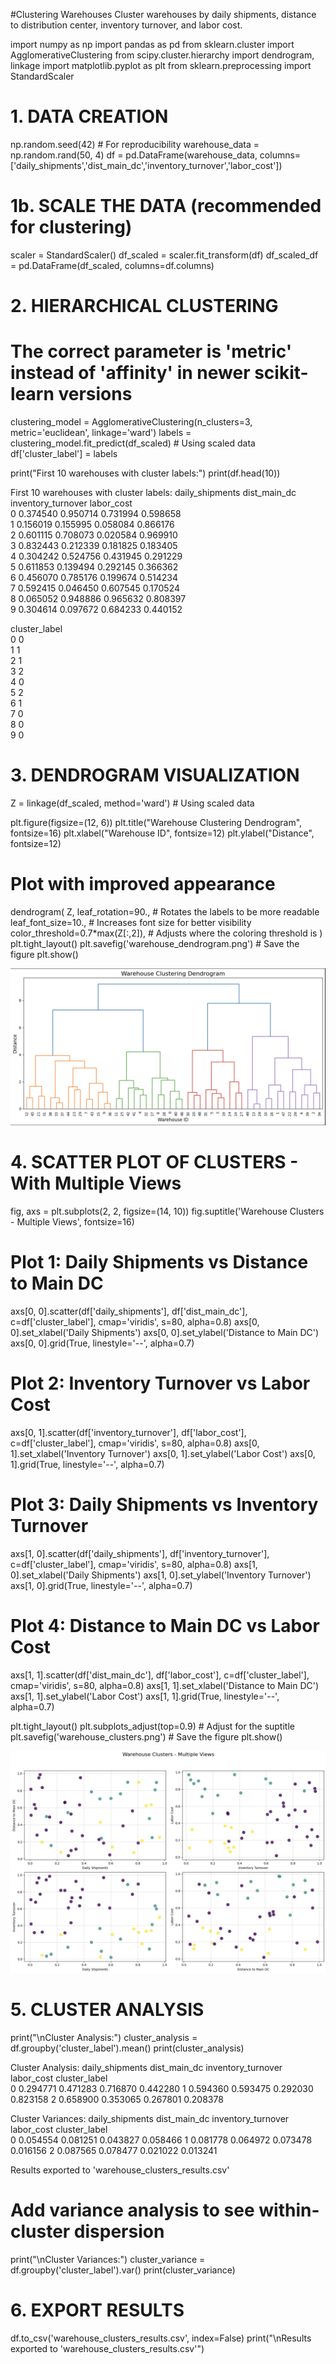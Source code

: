 #Clustering Warehouses
Cluster warehouses by daily shipments, distance to distribution center, inventory turnover, and labor cost.

  import numpy as np
  import pandas as pd
  from sklearn.cluster import AgglomerativeClustering
  from scipy.cluster.hierarchy import dendrogram, linkage
  import matplotlib.pyplot as plt
  from sklearn.preprocessing import StandardScaler

  # 1. DATA CREATION
  np.random.seed(42)  # For reproducibility
  warehouse_data = np.random.rand(50, 4)
  df = pd.DataFrame(warehouse_data, 
                    columns=['daily_shipments','dist_main_dc','inventory_turnover','labor_cost'])

# 1b. SCALE THE DATA (recommended for clustering)
scaler = StandardScaler()
df_scaled = scaler.fit_transform(df)
df_scaled_df = pd.DataFrame(df_scaled, columns=df.columns)

# 2. HIERARCHICAL CLUSTERING
# The correct parameter is 'metric' instead of 'affinity' in newer scikit-learn versions
clustering_model = AgglomerativeClustering(n_clusters=3, metric='euclidean', linkage='ward')
labels = clustering_model.fit_predict(df_scaled)  # Using scaled data
df['cluster_label'] = labels

print("First 10 warehouses with cluster labels:")
print(df.head(10))

First 10 warehouses with cluster labels:
   daily_shipments  dist_main_dc  inventory_turnover  labor_cost  \
0         0.374540      0.950714            0.731994    0.598658   
1         0.156019      0.155995            0.058084    0.866176   
2         0.601115      0.708073            0.020584    0.969910   
3         0.832443      0.212339            0.181825    0.183405   
4         0.304242      0.524756            0.431945    0.291229   
5         0.611853      0.139494            0.292145    0.366362   
6         0.456070      0.785176            0.199674    0.514234   
7         0.592415      0.046450            0.607545    0.170524   
8         0.065052      0.948886            0.965632    0.808397   
9         0.304614      0.097672            0.684233    0.440152   

   cluster_label  
0              0  
1              1  
2              1  
3              2  
4              0  
5              2  
6              1  
7              0  
8              0  
9              0  

# 3. DENDROGRAM VISUALIZATION
Z = linkage(df_scaled, method='ward')  # Using scaled data

plt.figure(figsize=(12, 6))
plt.title("Warehouse Clustering Dendrogram", fontsize=16)
plt.xlabel("Warehouse ID", fontsize=12)
plt.ylabel("Distance", fontsize=12)

# Plot with improved appearance
dendrogram(
    Z,
    leaf_rotation=90.,  # Rotates the labels to be more readable
    leaf_font_size=10.,  # Increases font size for better visibility
    color_threshold=0.7*max(Z[:,2]),  # Adjusts where the coloring threshold is
)
plt.tight_layout()
plt.savefig('warehouse_dendrogram.png')  # Save the figure
plt.show()

![Plotly Visualization: Simulated Regression](CLUSTDEND.png)

# 4. SCATTER PLOT OF CLUSTERS - With Multiple Views
fig, axs = plt.subplots(2, 2, figsize=(14, 10))
fig.suptitle('Warehouse Clusters - Multiple Views', fontsize=16)

# Plot 1: Daily Shipments vs Distance to Main DC
axs[0, 0].scatter(df['daily_shipments'], df['dist_main_dc'], c=df['cluster_label'], cmap='viridis', s=80, alpha=0.8)
axs[0, 0].set_xlabel('Daily Shipments')
axs[0, 0].set_ylabel('Distance to Main DC')
axs[0, 0].grid(True, linestyle='--', alpha=0.7)

# Plot 2: Inventory Turnover vs Labor Cost
axs[0, 1].scatter(df['inventory_turnover'], df['labor_cost'], c=df['cluster_label'], cmap='viridis', s=80, alpha=0.8)
axs[0, 1].set_xlabel('Inventory Turnover')
axs[0, 1].set_ylabel('Labor Cost')
axs[0, 1].grid(True, linestyle='--', alpha=0.7)

# Plot 3: Daily Shipments vs Inventory Turnover
axs[1, 0].scatter(df['daily_shipments'], df['inventory_turnover'], c=df['cluster_label'], cmap='viridis', s=80, alpha=0.8)
axs[1, 0].set_xlabel('Daily Shipments')
axs[1, 0].set_ylabel('Inventory Turnover')
axs[1, 0].grid(True, linestyle='--', alpha=0.7)

# Plot 4: Distance to Main DC vs Labor Cost
axs[1, 1].scatter(df['dist_main_dc'], df['labor_cost'], c=df['cluster_label'], cmap='viridis', s=80, alpha=0.8)
axs[1, 1].set_xlabel('Distance to Main DC')
axs[1, 1].set_ylabel('Labor Cost')
axs[1, 1].grid(True, linestyle='--', alpha=0.7)

plt.tight_layout()
plt.subplots_adjust(top=0.9)  # Adjust for the suptitle
plt.savefig('warehouse_clusters.png')  # Save the figure
plt.show()

![Plotly Visualization: Simulated Regression](MULTICLUST.png)

# 5. CLUSTER ANALYSIS
print("\nCluster Analysis:")
cluster_analysis = df.groupby('cluster_label').mean()
print(cluster_analysis)

Cluster Analysis:
               daily_shipments  dist_main_dc  inventory_turnover  labor_cost
cluster_label                                                               
0                     0.294771      0.471283            0.716870    0.442280
1                     0.594360      0.593475            0.292030    0.823158
2                     0.658900      0.353065            0.267801    0.208378

Cluster Variances:
               daily_shipments  dist_main_dc  inventory_turnover  labor_cost
cluster_label                                                               
0                     0.054554      0.081251            0.043827    0.058466
1                     0.081778      0.064972            0.073478    0.016156
2                     0.087565      0.078477            0.021022    0.013241

Results exported to 'warehouse_clusters_results.csv'

# Add variance analysis to see within-cluster dispersion
print("\nCluster Variances:")
cluster_variance = df.groupby('cluster_label').var()
print(cluster_variance)

# 6. EXPORT RESULTS
df.to_csv('warehouse_clusters_results.csv', index=False)
print("\nResults exported to 'warehouse_clusters_results.csv'")

